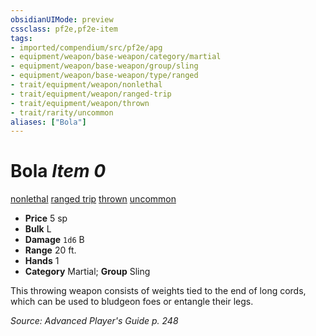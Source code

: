 ```yaml
---
obsidianUIMode: preview
cssclass: pf2e,pf2e-item
tags:
- imported/compendium/src/pf2e/apg
- equipment/weapon/base-weapon/category/martial
- equipment/weapon/base-weapon/group/sling
- equipment/weapon/base-weapon/type/ranged
- trait/equipment/weapon/nonlethal
- trait/equipment/weapon/ranged-trip
- trait/equipment/weapon/thrown
- trait/rarity/uncommon
aliases: ["Bola"]
---
```

# Bola *Item 0*  
[nonlethal](nonlethal.md)  [ranged trip](ranged-trip-b1.md)  [thrown](thrown.md)  [uncommon](uncommon.md)  

- **Price** 5 sp
- **Bulk** L
- **Damage** `1d6` B
- **Range** 20 ft.
- **Hands** 1
- **Category** Martial; **Group** Sling 

This throwing weapon consists of weights tied to the end of long cords, which can be used to bludgeon foes or entangle their legs.

*Source: Advanced Player's Guide p. 248*